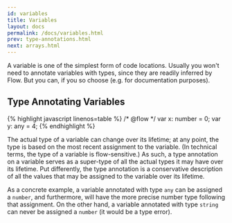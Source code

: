 ```yaml
---
id: variables
title: Variables
layout: docs
permalink: /docs/variables.html
prev: type-annotations.html
next: arrays.html
---
```


A variable is one of the simplest form of code locations. Usually you won't need
to annotate variables with types, since they are readily inferred by Flow. But
you can, if you so choose (e.g. for documentation purposes).

## Type Annotating Variables

{% highlight javascript linenos=table %}
/* @flow */
var x: number = 0;
var y: any = 4;
{% endhighlight %}

The actual type of a variable can change over its lifetime; at any point, the
type is based on the most recent assignment to the variable. (In technical
terms, the type of a variable is flow-sensitive.) As such, a type annotation
on a variable serves as a super-type of all the actual types it may have over
its lifetime. Put differently, the type annotation is a conservative
description of all the values that may be assigned to the variable over its
lifetime.

As a concrete example, a variable annotated with type `any` can be assigned a
`number`, and furthermore, will have the more precise number type following
that assignment. On the other hand, a variable annotated with type `string`
can never be assigned a `number` (it would be a type error).
